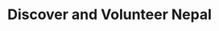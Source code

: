 ---
layout: 		portfolio
title:  		"Discover and Volunteer Nepal"
impact: 		""
description: 	""
modified:   	2015-11-23
tags: 			[Website, Volunteer]
comments: 		false
categories: 	portfolio
link:			http://davnepal.org/
image:
  thumb: portfolio/thumbnails/davnepal.png
  feature: portfolio/punya/feature-img.jpg
  screenshot: portfolio/punya/img-1.png
---